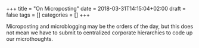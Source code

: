 +++
title = "On Microposting"
date = 2018-03-31T14:15:04+02:00
draft = false
tags = []
categories = []
+++

Microposting and microblogging may be the orders of the day, but this does not mean we have to submit to centralized corporate hierarchies to code up our microthoughts.

